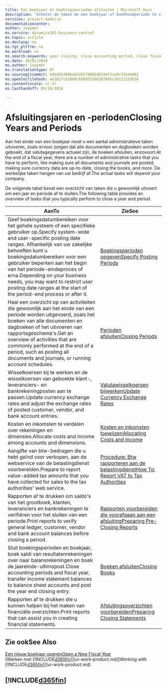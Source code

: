 ```yaml
---
title: Een boekjaar en boekingsperioden afsluiten | Microsoft Docs
description: "Schetst de taken om een boekjaar of boekhoudperiode te sluiten, bijvoorbeeld, ervoor zorgen dat documenten en dagboeken worden geboekt en banksaldi verifiëren."
services: project-madeira
documentationcenter: 
author: jswymer
ms.service: dynamics365-business-central
ms.topic: article
ms.devlang: na
ms.tgt_pltfrm: na
ms.workload: na
ms.search.keywords: year closing, close accounting period, close fiscal year, bank account detailed trial balance
ms.date: 10/01/2018
ms.author: jswymer
ms.translationtype: HT
ms.sourcegitcommit: 9dbd92409ba02281f008246194f3ce0c53e4e001
ms.openlocfilehash: e6361fc61808c6009533d63bf68bc5b221255636
ms.contentlocale: nl-nl
ms.lasthandoff: 09/28/2018

---
```

# <a name="closing-years-and-periods"></a><span data-ttu-id="0b0a2-103">Afsluitingsjaren en -perioden</span><span class="sxs-lookup"><span data-stu-id="0b0a2-103">Closing Years and Periods</span></span>
<span data-ttu-id="0b0a2-104">Aan het einde van een boekjaar moet u een aantal administratieve taken uitvoeren, zoals ervoor zorgen dat alle documenten en dagboeken worden geboekt, dat valutagegevens actueel zijn, de boeken afsluiten, enzovoort.</span><span class="sxs-lookup"><span data-stu-id="0b0a2-104">At the end of a fiscal year, there are a number of administrative tasks that you have to perform, like making sure all documents and journals are posted, making sure currency data are up-to-date, closing the books, and more.</span></span> <span data-ttu-id="0b0a2-105">De werkelijke taken hangen van uw bedrijf af.</span><span class="sxs-lookup"><span data-stu-id="0b0a2-105">The actual tasks will depend your company.</span></span>

<span data-ttu-id="0b0a2-106">De volgende tabel bevat een overzicht van taken die u gewoonlijk uitvoert om een jaar en periode af te sluiten.</span><span class="sxs-lookup"><span data-stu-id="0b0a2-106">The following table provides an overview of tasks that you typically perform to close a year and period.</span></span>

| <span data-ttu-id="0b0a2-107">Aan</span><span class="sxs-lookup"><span data-stu-id="0b0a2-107">To</span></span> | <span data-ttu-id="0b0a2-108">Zie</span><span class="sxs-lookup"><span data-stu-id="0b0a2-108">See</span></span> |
| --- | --- |
| <span data-ttu-id="0b0a2-109">Geef boekingsdatumbereiken voor het gehele systeem of een specifieke gebruiker op.</span><span class="sxs-lookup"><span data-stu-id="0b0a2-109">Specify system-wide and user-specific posting date ranges.</span></span> <span data-ttu-id="0b0a2-110">Afhankelijk van uw zakelijke behoeften kunt u boekingsdatumbereiken voor een gebruiker beperken aan het begin van het periode-eindeproces of erna.</span><span class="sxs-lookup"><span data-stu-id="0b0a2-110">Depending on your business needs, you may want to restrict user posting date ranges at the start of the period-end process or after it.</span></span> |[<span data-ttu-id="0b0a2-111">Boekingsperioden opgeven</span><span class="sxs-lookup"><span data-stu-id="0b0a2-111">Specify Posting Periods</span></span>](finance-how-specify-posting-periods.md) |
| <span data-ttu-id="0b0a2-112">Haal een overzicht op van activiteiten die gewoonlijk aan het einde van een periode worden uitgevoerd, zoals het boeken van alle documenten en dagboeken of het uitvoeren van rapportageschema's.</span><span class="sxs-lookup"><span data-stu-id="0b0a2-112">Get an overview of activities that are commonly performed at the end of a period, such as posting all documents and journals, or running account schedules.</span></span> |[<span data-ttu-id="0b0a2-113">Perioden afsluiten</span><span class="sxs-lookup"><span data-stu-id="0b0a2-113">Closing Periods</span></span>](year-how-complete-period-end-processes.md) |
| <span data-ttu-id="0b0a2-114">Wisselkoersen bij te werken en de wisselkoersen van geboekte klant-, leveranciers- en bankrekeningposten aan te passen.</span><span class="sxs-lookup"><span data-stu-id="0b0a2-114">Update currency exchange rates and adjust the exchange rates of posted customer, vendor, and bank account entries.</span></span> |[<span data-ttu-id="0b0a2-115">Valutawisselkoersen bijwerken</span><span class="sxs-lookup"><span data-stu-id="0b0a2-115">Update Currency Exchange Rates</span></span>](finance-how-update-currencies.md) |
| <span data-ttu-id="0b0a2-116">Kosten en inkomsten te verdelen over rekeningen en dimensies.</span><span class="sxs-lookup"><span data-stu-id="0b0a2-116">Allocate costs and income among accounts and dimensions.</span></span> |[<span data-ttu-id="0b0a2-117">Kosten en inkomsten toewijzen</span><span class="sxs-lookup"><span data-stu-id="0b0a2-117">Allocating Costs and Income</span></span>](year-allocate-costs-income.md) |
| <span data-ttu-id="0b0a2-118">Aangifte van btw-bedragen die u hebt geïnd voor verkopen, aan de webservice van de belastingdienst voorbereiden.</span><span class="sxs-lookup"><span data-stu-id="0b0a2-118">Prepare to report value-added tax amounts that you have collected for sales to the tax authorities' web service.</span></span> |[<span data-ttu-id="0b0a2-119">Procedure: Btw rapporteren aan de belastingdienst</span><span class="sxs-lookup"><span data-stu-id="0b0a2-119">How To: Report VAT to Tax Authorities</span></span>](finance-how-report-vat.md)|
| <span data-ttu-id="0b0a2-120">Rapporten af te drukken om saldo's van het grootboek, klanten, leveranciers en bankrekeningen te verifiëren voor het sluiten van een periode.</span><span class="sxs-lookup"><span data-stu-id="0b0a2-120">Print reports to verify general ledger, customer, vendor and bank account balances before closing a period.</span></span> |[<span data-ttu-id="0b0a2-121">Rapporten voorbereiden die voorafgaan aan een afsluiting</span><span class="sxs-lookup"><span data-stu-id="0b0a2-121">Preparing Pre-Closing Reports</span></span>](year-prepare-preclose-reports.md) |
| <span data-ttu-id="0b0a2-122">Sluit boekingsperioden en boekjaar, boek saldi van resultatenrekeningen over naar balansrekeningen en boek de jaareinde-ultimopost.</span><span class="sxs-lookup"><span data-stu-id="0b0a2-122">Close accounting periods and fiscal year, transfer income statement balances to balance sheet accounts and post the year end closing entry.</span></span> |[<span data-ttu-id="0b0a2-123">Boeken afsluiten</span><span class="sxs-lookup"><span data-stu-id="0b0a2-123">Closing Books</span></span>](year-close-books.md) |
| <span data-ttu-id="0b0a2-124">Rapporten af te drukken die u kunnen helpen bij het maken van financiële overzichten.</span><span class="sxs-lookup"><span data-stu-id="0b0a2-124">Print reports that can assist you in creating financial statements.</span></span> |[<span data-ttu-id="0b0a2-125">Afsluitingsoverzichten voorbereiden</span><span class="sxs-lookup"><span data-stu-id="0b0a2-125">Preparing Closing Statements</span></span>](year-prepare-close-statement.md) |

## <a name="see-also"></a><span data-ttu-id="0b0a2-126">Zie ook</span><span class="sxs-lookup"><span data-stu-id="0b0a2-126">See Also</span></span>
[<span data-ttu-id="0b0a2-127">Een nieuw boekjaar openen</span><span class="sxs-lookup"><span data-stu-id="0b0a2-127">Open a New Fiscal Year</span></span>](finance-how-open-new-fiscal-year.md)  
<span data-ttu-id="0b0a2-128">[Werken met [!INCLUDE[d365fin](includes/d365fin_md.md)]](ui-work-product.md)</span><span class="sxs-lookup"><span data-stu-id="0b0a2-128">[Working with [!INCLUDE[d365fin](includes/d365fin_md.md)]](ui-work-product.md)</span></span>

## [!INCLUDE[d365fin](includes/free_trial_md.md)]  
 

